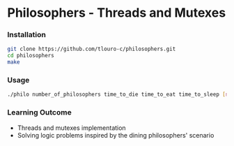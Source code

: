 # Philosophers - Threads and Mutexes

### Installation

```bash
git clone https://github.com/tlouro-c/philosophers.git
cd philosophers
make
```
### Usage

```bash
./philo number_of_philosophers time_to_die time_to_eat time_to_sleep [number_of_times_each_philosopher_must_eat]
```

### Learning Outcome
<ul>
  <li>Threads and mutexes implementation</li>
  <li>Solving logic problems inspired by the dining philosophers' scenario</li>
</ul>

